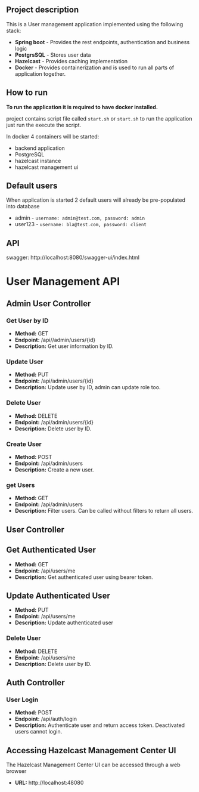 ## Project description

This is a User management application implemented using the following stack:

* **Spring boot** - Provides the rest endpoints, authentication and business logic
* **PostgrsSQL** - Stores user data
* **Hazelcast** - Provides caching implementation
* **Docker** - Provides containerization and is used to run all parts of application together.

## How to run

**To run the application it is required to have docker installed.**

project contains script file called `start.sh` or `start.sh` to run the application just run the execute the script.

In docker 4 containers will be started:

* backend application
* PostgreSQL
* hazelcast instance
* hazelcast management ui

## Default users

When application is started 2 default users will already be pre-populated into database

* admin - `username: admin@test.com, password: admin`
* user123 - `username: bla@test.com, password: client`

## API

swagger: http://localhost:8080/swagger-ui/index.html

# User Management API

## Admin User Controller

### Get User by ID

- **Method:** GET
- **Endpoint:** /api//admin/users/{id}
- **Description:** Get user information by ID.

### Update User

- **Method:** PUT
- **Endpoint:** /api/admin/users/{id}
- **Description:** Update user by ID, admin can update role too.

### Delete User

- **Method:** DELETE
- **Endpoint:** /api/admin/users/{id}
- **Description:** Delete user by ID.

### Create User

- **Method:** POST
- **Endpoint:** /api/admin/users
- **Description:** Create a new user.

### get Users

- **Method:** GET
- **Endpoint:** /api/admin/users
- **Description:** Filter users. Can be called without filters to return all users.

## User Controller

## Get Authenticated User

- **Method:** GET
- **Endpoint:** /api/users/me
- **Description:** Get authenticated user using bearer token.

## Update Authenticated User

- **Method:** PUT
- **Endpoint:** /api/users/me
- **Description:** Update authenticated user

### Delete User

- **Method:** DELETE
- **Endpoint:** /api/users/me
- **Description:** Delete user by ID.

## Auth Controller

### User Login

- **Method:** POST
- **Endpoint:** /api/auth/login
- **Description:** Authenticate user and return access token. Deactivated users cannot login.

## Accessing Hazelcast Management Center UI

The Hazelcast Management Center UI can be accessed through a web browser

- **URL:** http://localhost:48080